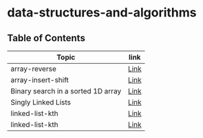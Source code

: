 # data-structures-and-algorithms
## Table of Contents
| Topic | link |
| ----------- | ----------- |
| array-reverse | [Link](./array_reverse_pyhon/README.md) |
| array-insert-shift | [Link](./array-insert-shift_python/README.md) |
| Binary search in a sorted 1D array | [Link](./Binary-search-array/Binary-search-in-a-sorted-1D-array.md) |
| Singly Linked Lists | [Link](./linked-list/linked-list.md) |
| linked-list-kth | [Link](./linked-list-kth/linked-list-kth.md) |
| linked-list-kth | [Link](./linkedListZip/linked-list-zip.md) |
